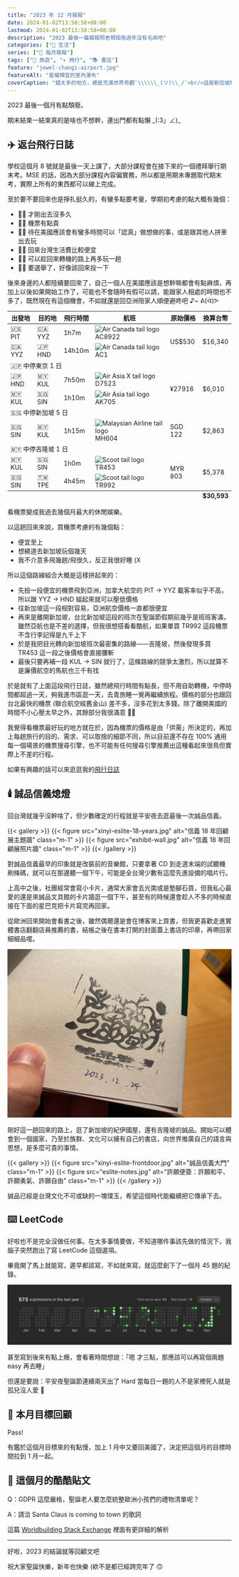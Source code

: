 ```yaml
---
title: "2023 年 12 月報報"
date: 2024-01-02T13:50:58+08:00
lastmod: 2024-01-02T13:50:58+08:00
description: "2023 最後一篇報報照老規矩拖過年沒有毛病吧"
categories: ["🍫 生活"]
series: ["📰 每月報報"]
tags: ["🧳 旅遊", "✈️ 飛行", "📚 書店"]
feature: "jewel-changi-airport.jpg"
featureAlt: "星耀樟宜的室內瀑布"
coverCaption: "錢太多的地方，總是充滿世界奇觀¯\\\\\\_(ツ)\\_/¯<br/>這是新加坡樟宜機場航廈間的購物中心——星耀樟宜裡面的室內瀑布<br/>不是我 P 的也不是上網載的，我沒開濾鏡它拍起來就長這麼牛逼"
---
```


2023 最後一個月有點頹廢。

期末結束一結束真的是啥也不想幹，連出門都有點懶 \_(:3」∠)\_

## ✈️ 返台飛行日誌

學校這個月 8 號就是最後一天上課了，大部分課程會在接下來的一個禮拜舉行期末考。MSE 的話，因為大部分課程內容偏實務，所以都是用期末專題取代期末考，實際上所有的東西都可以線上完成。

至於要不要回來也是掙扎挺久的，有蠻多點要考量，學期初考慮的點大概有幾個：

- 👎🏻 才剛出去沒多久
- 👎🏻 機票有點貴
- 👎🏻 待在美國應該會有蠻多時間可以「認真」做想做的事，或是跟其他人拼車出去玩
- 👍🏻 回來台灣生活費比較便宜
- 👍🏻 可以趁回來轉機的路上再多玩一趟
- 👍🏻 要選舉了，好像該回來投一下

後來身邊的人都陸續要回來了，自己一個人在美國應該是想幹嘛都會有點麻煩，再加上以後如果開始工作了，可能也不會隨時有假可以請，能跟家人相處的時間也不多了，既然現在有這個機會，不如就還是回亞洲陪家人順便避咚吧 ♪~ ᕕ(ᐛ)ᕗ

<table>
  <thead>
    <tr>
      <th>出發地</th>
      <th>目的地</th>
      <th>飛行時間</th>
      <th>航班</th>
      <th>原始價格</th>
      <th>換算台幣</th>
    </tr>
  </thead>
  <tbody>
    <tr>
      <td>🇺🇸 PIT</td>
      <td>🇨🇦 YYZ</td>
      <td>1h7m</td>
      <td>
        <img
          src="https://www.gstatic.com/flights/airline_logos/70px/AC.png"
          alt="Air Canada tail logo"
          class="inline w-4 m-0"
        />
        AC8922
      </td>
      <td rowspan="2" class="align-middle">US$530</td>
      <td rowspan="2" class="align-middle">$16,340</td>
    </tr>
    <tr>
      <td>🇨🇦 YYZ</td>
      <td>🇯🇵 HND</td>
      <td>14h10m</td>
      <td>
        <img
          src="https://www.gstatic.com/flights/airline_logos/70px/AC.png"
          alt="Air Canada tail logo"
          class="inline w-4 m-0"
        />
        AC1
      </td>
    </tr>
    <tr>
      <td colspan="6" class="text-center">🇯🇵 中停東京 1 日</td>
    </tr>
    <tr>
      <td>🇯🇵 HND</td>
      <td>🇲🇾 KUL</td>
      <td>7h50m</td>
      <td>
        <img
          src="https://www.gstatic.com/flights/airline_logos/70px/D7.png"
          alt="Air Asia X tail logo"
          class="inline w-4 m-0"
        />
        D7523
      </td>
      <td rowspan="2" class="align-middle">¥27916</td>
      <td rowspan="2" class="align-middle">$6,010</td>
    </tr>
    <tr>
      <td>🇲🇾 KUL</td>
      <td>🇸🇬 SIN</td>
      <td>1h10m</td>
      <td>
        <img
          src="https://www.gstatic.com/flights/airline_logos/70px/AK.png"
          alt="Air Asia tail logo"
          class="inline w-4 m-0"
        />
        AK705
      </td>
    </tr>
    <tr>
      <td colspan="6" class="text-center">🇸🇬 中停新加坡 5 日</td>
    </tr>
    <tr>
      <td>🇸🇬 SIN</td>
      <td>🇲🇾 KUL</td>
      <td>1h15m</td>
      <td>
        <img
          src="https://www.gstatic.com/flights/airline_logos/70px/MH.png"
          alt="Malaysian Airline tail logo"
          class="inline w-4 m-0"
        />
        MH604
      </td>
      <td>SGD 122</td>
      <td>$2,863</td>
    </tr>
    <tr>
      <td colspan="6" class="text-center">🇲🇾 中停吉隆坡 1 日</td>
    </tr>
    <tr>
      <td>🇲🇾 KUL</td>
      <td>🇸🇬 SIN</td>
      <td>1h0m</td>
      <td>
        <img
          src="https://www.gstatic.com/flights/airline_logos/70px/TR.png"
          alt="Scoot tail logo"
          class="inline w-4 m-0"
        />
        TR453
      </td>
      <td rowspan="2" class="align-middle">MYR 803</td>
      <td rowspan="2" class="align-middle">$5,378</td>
    </tr>
    <tr>
      <td>🇸🇬 SIN</td>
      <td>🇹🇼 TPE</td>
      <td>4h45m</td>
      <td>
        <img
          src="https://www.gstatic.com/flights/airline_logos/70px/TR.png"
          alt="Scoot tail logo"
          class="inline w-4 m-0"
        />
        TR992
      </td>
    </tr>
  </tbody>
  <tfoot>
    <td></td>
    <td></td>
    <td></td>
    <td></td>
    <td></td>
    <td><b>$30,593</b></td>
  </tfoot>
</table>

看機票變成我過去幾個月最大的休閒娛樂。

以這趟回來來說，買機票考慮的有幾個點：

- 便宜至上
- 想繞道去新加坡玩個幾天
- 我不介意多飛幾趟/飛很久，反正我很好睡 (X

所以這個路線組合大概是這樣拼起來的：

- 先撿一段便宜的機票飛到亞洲，加拿大航空的 PIT → YYZ 載客率似乎不高，所以跟 YYZ → HND 組起來就可以壓低價格
- 往新加坡這一段相對容易，亞洲航空價格一直都很便宜
- 再來是離開新加坡，台北新加坡這段的班次在聖誕節假期前幾乎是班班客滿，雖然亞航也是不差的選擇，但我很想搭看看酷航，如果單買 TR992 這段機票不含行李記得是九千上下
- 於是我把目光轉向新加坡班次最密集的路線——吉隆坡，然後發現多買 TR453 這一段之後價格會直接腰斬
- 最後只要再補一段 KUL → SIN 就行了，這條路線的競爭太激烈，所以就算不是廉價航空的馬航也三千有找

於是就有了上面這段飛行日誌，雖然總飛行時間有點長，但不用自助轉機，中停時間都超過一天，夠我進市區逛一天，去青旅睡一覺再繼續旅程。價格的部分也跟回台北最快的機票 (聯合航空經舊金山) 差不多，沒多花到太多錢。除了離開美國的時間不小心壓太早之外，其餘部分我很滿意 👍🏻

我覺得看機票最好玩的地方就在於，因為機票的價格是由「供需」所決定的，再加上每趟旅行的目的、需求、可以取捨的細節不同，所以目前還不存在 100% 通用每一個場景的機票搜尋引擎，也不可能有任何搜尋引擎推薦出這種看起來很鳥但實際上不差的行程。

如果有興趣的話可以來逛逛我的[飛行日誌](https://my.flightradar24.com/tomy0000000)

## 🕯️ 誠品信義熄燈

回台灣就幾乎沒幹啥了，但少數確定的行程就是平安夜去逛最後一次誠品信義。

{{< gallery >}}
{{< figure src="xinyi-eslite-18-years.jpg" alt="信義 18 年回顧展主題牆" class="m-1" >}}
{{< figure src="exhibit-wall.jpg" alt="信義 18 年回顧展照片牆" class="m-1" >}}
{{< /gallery >}}

對誠品信義最早的印象就是改裝前的音樂館，只要拿著 CD 到走道末端的試聽機刷條碼，就可以在那邊聽一個下午，可能是全台灣少數有這麼先進設備的唱片行。

上高中之後，社團經常會寫小卡片，通常大家會去光南或是墊腳石買，但我私心最愛的還是來誠品文具館的卡片牆逛一個下午，甚至有的時候還會趁人不多的時候直接在下面的星巴克把卡片寫完再回家。

從歐洲回來開始會看書之後，雖然偶爾還是會在博客來上買書，但我更喜歡走進實體書店翻翻店員推薦的書，結帳之後在書本打開的封面蓋上書店的印章，再帶回家細細品嚐。

![誠品信義書店章](xinyi-eslite-stamp.jpg "最後一天也買了一本書蓋章，至於是哪一本就留到之後再揭曉吧<br/>可惜章已經被蓋到磨平了，而且我蓋的好醜 QQQQ")

剛好這一趟回來的路上，逛了新加坡的紀伊國屋，還有吉隆坡的誠品。開始可以體會到一個國家，乃至於族群、文化可以擁有自己的書店，向世界推廣自己的語言與思想，是多麼可貴的事情。

{{< gallery >}}
{{< figure src="xinyi-eslite-frontdoor.jpg" alt="誠品信義大門" class="m-1" >}}
{{< figure src="eslite-notes.jpg" alt="許願便簽：許願和平、許願勇氣、許願自由" class="m-1" >}}
{{< /gallery >}}

誠品已經是台灣文化不可或缺的一塊璞玉，希望這個時代能繼續把它傳承下去。

## ⌨️ LeetCode

好啦也不是完全沒做任何事。在太多事情要做，不知道哪件事該先做的情況下，我腦子突然跑出了寫 LeetCode 這個選項。

畢竟開了馬上就能寫，遲早都該寫，不如就來寫，就這麼創下了一個月 45 題的紀錄。

![LeetCode 每日動態牆](leetcode-activity.png "看看右半邊那坨綠到靠北，只能說暑假那一波根本是在開玩笑")

甚至寫到後來有點上癮，會看著時間想說：「嗯 才三點，那應該可以再寫個兩題 easy 再去睡」

但還是要說：平安夜聖誕節連續兩天出了 Hard 當每日一題的人不是家裡死人就是孤兒沒人愛 😤

## 🎯 本月目標回顧

Pass!

有鑑於這個月目標來的有點慢，加上 1 月中又要回美國了，決定把這個月的目標時間拉到 1 月一起。

## 👻 這個月的酷酷貼文

Q：GDPR 這麼嚴格，聖誕老人要怎麼統整歐洲小孩們的禮物清單呢？

A：請洽 Santa Claus is coming to town 的歌詞

這篇 [Worldbuilding Stack Exchange](https://worldbuilding.stackexchange.com/questions/114033/how-can-santa-keep-his-lists-when-the-gdpr-is-around) 裡面有更詳細的解析

---

好啦，2023 的結論就等回顧文吧

祝大家聖誕快樂，新年也快樂 (欸不是都已經跨完年了 🙃
